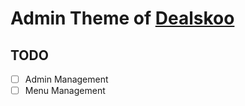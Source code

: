 # Admin Theme of [Dealskoo](https://www.dealskoo.com)

## TODO

- [ ] Admin Management
- [ ] Menu Management